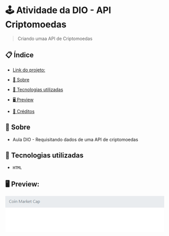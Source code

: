 # 🕹 Atividade da DIO - API Criptomoedas
> Criando umaa API de Criptomoedas


## 📋 Índice
- [Link do projeto:](https://finandolopes.github.io/api_criptomoedas/)

- [📖 Sobre](#-Sobre)
- [🚀 Tecnologias utilizadas](#-Tecnologias-utilizadas)
- [🖥 Preview](#-Preview)
- [📌 Créditos](#-Créditos)

## 📖 Sobre
 - Aula DIO - Requisitando dados de uma API de criptomoedas

## 🚀 Tecnologias utilizadas
- `HTML`


## 🖥 Preview:


<p align="center">
  <img src="screenshot.png" title="screenshot" alt="screenshot do jogo">
</p>


   














